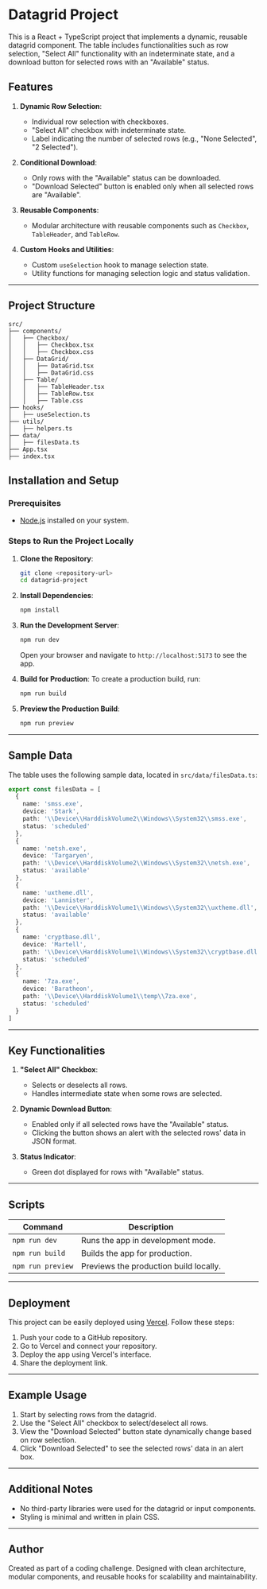 # Datagrid Project

This is a React + TypeScript project that implements a dynamic, reusable datagrid component. The table includes functionalities such as row selection, "Select All" functionality with an indeterminate state, and a download button for selected rows with an "Available" status.

## Features

1. **Dynamic Row Selection**:

   - Individual row selection with checkboxes.
   - "Select All" checkbox with indeterminate state.
   - Label indicating the number of selected rows (e.g., "None Selected", "2 Selected").

2. **Conditional Download**:

   - Only rows with the "Available" status can be downloaded.
   - "Download Selected" button is enabled only when all selected rows are "Available".

3. **Reusable Components**:

   - Modular architecture with reusable components such as `Checkbox`, `TableHeader`, and `TableRow`.

4. **Custom Hooks and Utilities**:
   - Custom `useSelection` hook to manage selection state.
   - Utility functions for managing selection logic and status validation.

---

## Project Structure

```
src/
├── components/
│   ├── Checkbox/
│   │   ├── Checkbox.tsx
│   │   ├── Checkbox.css
│   ├── DataGrid/
│   │   ├── DataGrid.tsx
│   │   ├── DataGrid.css
│   ├── Table/
│   │   ├── TableHeader.tsx
│   │   ├── TableRow.tsx
│   │   ├── Table.css
├── hooks/
│   ├── useSelection.ts
├── utils/
│   ├── helpers.ts
├── data/
│   ├── filesData.ts
├── App.tsx
├── index.tsx
```

## Installation and Setup

### Prerequisites

- [Node.js](https://nodejs.org/) installed on your system.

### Steps to Run the Project Locally

1. **Clone the Repository**:

   ```bash
   git clone <repository-url>
   cd datagrid-project
   ```

2. **Install Dependencies**:

   ```bash
   npm install
   ```

3. **Run the Development Server**:

   ```bash
   npm run dev
   ```

   Open your browser and navigate to `http://localhost:5173` to see the app.

4. **Build for Production**:
   To create a production build, run:

   ```bash
   npm run build
   ```

5. **Preview the Production Build**:
   ```bash
   npm run preview
   ```

---

## Sample Data

The table uses the following sample data, located in `src/data/filesData.ts`:

```typescript
export const filesData = [
  {
    name: 'smss.exe',
    device: 'Stark',
    path: '\\Device\\HarddiskVolume2\\Windows\\System32\\smss.exe',
    status: 'scheduled'
  },
  {
    name: 'netsh.exe',
    device: 'Targaryen',
    path: '\\Device\\HarddiskVolume2\\Windows\\System32\\netsh.exe',
    status: 'available'
  },
  {
    name: 'uxtheme.dll',
    device: 'Lannister',
    path: '\\Device\\HarddiskVolume1\\Windows\\System32\\uxtheme.dll',
    status: 'available'
  },
  {
    name: 'cryptbase.dll',
    device: 'Martell',
    path: '\\Device\\HarddiskVolume1\\Windows\\System32\\cryptbase.dll',
    status: 'scheduled'
  },
  {
    name: '7za.exe',
    device: 'Baratheon',
    path: '\\Device\\HarddiskVolume1\\temp\\7za.exe',
    status: 'scheduled'
  }
]
```

---

## Key Functionalities

1. **"Select All" Checkbox**:

   - Selects or deselects all rows.
   - Handles intermediate state when some rows are selected.

2. **Dynamic Download Button**:

   - Enabled only if all selected rows have the "Available" status.
   - Clicking the button shows an alert with the selected rows' data in JSON format.

3. **Status Indicator**:
   - Green dot displayed for rows with "Available" status.

---

## Scripts

| Command           | Description                            |
| ----------------- | -------------------------------------- |
| `npm run dev`     | Runs the app in development mode.      |
| `npm run build`   | Builds the app for production.         |
| `npm run preview` | Previews the production build locally. |

---

## Deployment

This project can be easily deployed using [Vercel](https://vercel.com/). Follow these steps:

1. Push your code to a GitHub repository.
2. Go to Vercel and connect your repository.
3. Deploy the app using Vercel's interface.
4. Share the deployment link.

---

## Example Usage

1. Start by selecting rows from the datagrid.
2. Use the "Select All" checkbox to select/deselect all rows.
3. View the "Download Selected" button state dynamically change based on row selection.
4. Click "Download Selected" to see the selected rows' data in an alert box.

---

## Additional Notes

- No third-party libraries were used for the datagrid or input components.
- Styling is minimal and written in plain CSS.

---

## Author

Created as part of a coding challenge. Designed with clean architecture, modular components, and reusable hooks for scalability and maintainability.
